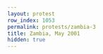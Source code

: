 ```yaml
---
layout: protest
row_index: 1053
permalink: protests/zambia-3
title: Zambia, May 2001
hidden: true
---
```

